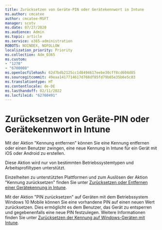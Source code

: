 ```yaml
---
title: Zurücksetzen von Geräte-PIN oder Gerätekennwort in Intune
ms.author: cmcatee
author: cmcatee-MSFT
manager: scotv
ms.date: 07/27/2020
ms.audience: Admin
ms.topic: article
ms.service: o365-administration
ROBOTS: NOINDEX, NOFOLLOW
localization_priority: Priority
ms.collection: Adm_O365
ms.custom:
- "1278"
- "6700008"
ms.openlocfilehash: 62d7bdb2125cc1d8494617eebe30cff8cd604d85
ms.sourcegitcommit: 49eaa1417714617d768df85fd79b65e35b6e5c83
ms.translationtype: HT
ms.contentlocale: de-DE
ms.lasthandoff: 02/11/2022
ms.locfileid: "62760491"
---
```

# <a name="device-pinpassword-reset-from-intune"></a>Zurücksetzen von Geräte-PIN oder Gerätekennwort in Intune

Mit der Aktion "Kennung entfernen" können Sie eine Kennung entfernen oder einen Benutzer zwingen, eine neue Kennung in Intune für ein Gerät mit iOS oder Android zu erstellen.

Diese Aktion wird nur von bestimmten Betriebssystemtypen und Arbeitsprofiltypen unterstützt.

Einzelheiten zu unterstützten Plattformen und zum Auslösen der Aktion "Kennung zurücksetzen" finden Sie unter [Zurücksetzen oder Entfernen einer Gerätekennung in Intune](https://docs.microsoft.com/intune/device-passcode-reset).

Mit der Aktion "PIN zurücksetzen" auf Geräten mit dem Betriebssystem Windows 10 Mobile können Sie eine vorhandene PIN auf einen neuen Wert zurücksetzen. Dies ermöglicht es dem Benutzer, das Gerät zu entsperren und gegebenenfalls eine neue PIN festzulegen. Weitere Informationen finden Sie unter [Zurücksetzen der Kennung auf Windows-Geräten mit Intune](https://docs.microsoft.com/intune/device-windows-pin-reset).